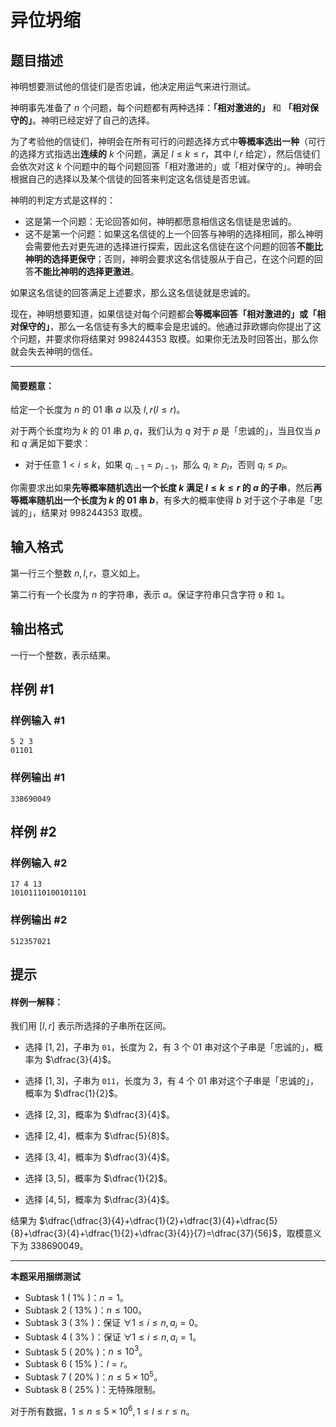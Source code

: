 # 异位坍缩

## 题目描述

神明想要测试他的信徒们是否忠诚，他决定用运气来进行测试。

神明事先准备了 $n$ 个问题，每个问题都有两种选择：**「相对激进的」** 和 **「相对保守的」**。神明已经定好了自己的选择。

为了考验他的信徒们，神明会在所有可行的问题选择方式中**等概率选出一种**（可行的选择方式指选出**连续的** $k$ 个问题，满足 $l\leq k\leq r$，其中 $l,r$ 给定），然后信徒们会依次对这 $k$ 个问题中的每个问题回答「相对激进的」或「相对保守的」。神明会根据自己的选择以及某个信徒的回答来判定这名信徒是否忠诚。

神明的判定方式是这样的：

+ 这是第一个问题：无论回答如何，神明都愿意相信这名信徒是忠诚的。
+ 这不是第一个问题：如果这名信徒的上一个回答与神明的选择相同，那么神明会需要他去对更先进的选择进行探索，因此这名信徒在这个问题的回答**不能比神明的选择更保守**；否则，神明会要求这名信徒服从于自己，在这个问题的回答**不能比神明的选择更激进**。

如果这名信徒的回答满足上述要求，那么这名信徒就是忠诚的。

现在，神明想要知道，如果信徒对每个问题都会**等概率回答「相对激进的」或「相对保守的」**，那么一名信徒有多大的概率会是忠诚的。他通过菲欧娜向你提出了这个问题，并要求你将结果对 $998244353$ 取模。如果你无法及时回答出，那么你就会失去神明的信任。

------------

#### 简要题意：

给定一个长度为 $n$ 的 01 串 $a$ 以及 $l,r(l\leq r)$。

对于两个长度均为 $k$ 的 01 串 $p,q$，我们认为 $q$ 对于 $p$ 是「忠诚的」，当且仅当 $p$ 和 $q$ 满足如下要求：

+ 对于任意 $1<i\leq k$，如果 $q_{i-1}=p_{i-1}$，那么 $q_i\geq p_i$，否则 $q_i\leq p_i$。

你需要求出如果**先等概率随机选出一个长度 $k$ 满足 $l\leq k\leq r$ 的 $a$ 的子串**，然后**再等概率随机出一个长度为 $k$ 的 01 串 $b$**，有多大的概率使得 $b$ 对于这个子串是「忠诚的」，结果对 $998244353$ 取模。

## 输入格式

第一行三个整数 $n,l,r$，意义如上。

第二行有一个长度为 $n$ 的字符串，表示 $a$。保证字符串只含字符 `0` 和 `1`。

## 输出格式

一行一个整数，表示结果。

## 样例 #1

### 样例输入 #1
```
5 2 3
01101
```

### 样例输出 #1

```
338690049
```

## 样例 #2

### 样例输入 #2
```
17 4 13
10101110100101101
```

### 样例输出 #2

```
512357021
```

## 提示

#### 样例一解释：

我们用 $\left[l,r\right]$ 表示所选择的子串所在区间。

+ 选择 $\left[1,2\right]$，子串为 `01`，长度为 $2$，有 $3$ 个 01 串对这个子串是「忠诚的」，概率为 $\dfrac{3}{4}$。
+ 选择 $\left[1,3\right]$，子串为 `011`，长度为 $3$，有 $4$ 个 01 串对这个子串是「忠诚的」，概率为 $\dfrac{1}{2}$。
+ 选择 $\left[2,3\right]$，概率为 $\dfrac{3}{4}$。

+ 选择 $\left[2,4\right]$，概率为 $\dfrac{5}{8}$。
+ 选择 $\left[3,4\right]$，概率为 $\dfrac{3}{4}$。
+ 选择 $\left[3,5\right]$，概率为 $\dfrac{1}{2}$。
+ 选择 $\left[4,5\right]$，概率为 $\dfrac{3}{4}$。

结果为 $\dfrac{\dfrac{3}{4}+\dfrac{1}{2}+\dfrac{3}{4}+\dfrac{5}{8}+\dfrac{3}{4}+\dfrac{1}{2}+\dfrac{3}{4}}{7}=\dfrac{37}{56}$，取模意义下为 $338690049$。

------------

**本题采用捆绑测试**

+ Subtask 1 ( $1\%$ )：$n=1$。
+ Subtask 2 ( $13\%$ )：$n\leq100$。
+ Subtask 3 ( $3\%$ )：保证 $\forall1\leq i\leq n,a_i=0$。
+ Subtask 4 ( $3\%$ )：保证 $\forall1\leq i\leq n,a_i=1$。
+ Subtask 5 ( $20\%$ )：$n\leq10^3$。
+ Subtask 6 ( $15\%$ )：$l=r$。
+ Subtask 7 ( $20\%$ )：$n\leq 5\times 10^5$。
+ Subtask 8 ( $25\%$ )：无特殊限制。

对于所有数据，$1\leq n\leq5\times 10^6,1\leq l\leq r\leq n$。
